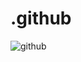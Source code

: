 # .github
![github](https://github.com/user-attachments/assets/a0a81310-5619-4430-8906-7dc527c222a5)
